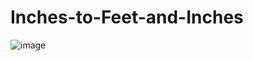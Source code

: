 # Inches-to-Feet-and-Inches

![image](https://user-images.githubusercontent.com/76453820/104067196-92e0c080-51b7-11eb-9688-4ba6fb460cbd.png)
